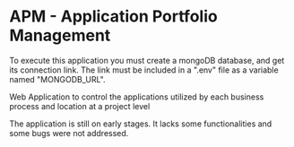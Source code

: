# APM - Application Portfolio Management

To execute this application you must create a mongoDB database, and get its connection link.
The link must be included in a ".env" file as a variable named "MONGODB_URL".

Web Application to control the applications utilized by each business process and location at a project level

The application is still on early stages. It lacks some functionalities and some bugs were not addressed.


